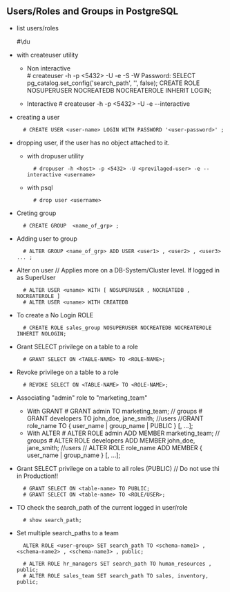 ## Users/Roles and Groups in PostgreSQL

- list users/roles

    #\du

- with createuser utility

    - Non interactive        
            # createuser -h <host> -p <5432> -U <previlaged-user> -e -S -W <user-name>
            Password: 
            SELECT pg_catalog.set_config('search_path', '', false);
            CREATE ROLE <user-name> NOSUPERUSER NOCREATEDB NOCREATEROLE INHERIT LOGIN; 
    
    - Interactive
            # createuser -h <host> -p <5432> -U <previlaged-user> -e --interactive

- creating a user

        # CREATE USER <user-name> LOGIN WITH PASSWORD '<user-password>' ;

- dropping user, if the user has no object attached to it.

    - with dropuser utility

            # dropuser -h <host> -p <5432> -U <previlaged-user> -e --interactive <username>

    - with psql

            # drop user <username>

- Creting group

        # CREATE GROUP  <name_of_grp> ;

- Adding user to group

        # ALTER GROUP <name_of_grp> ADD USER <user1> , <user2> , <user3> ... ;

- Alter on user // Applies more on a DB-System/Cluster level. If logged in as SuperUser 

        # ALTER USER <uname> WITH [ NOSUPERUSER , NOCREATEDB , NOCREATEROLE ] 
        # ALTER USER <uname> WITH CREATEDB

- To create a No Login ROLE

        # CREATE ROLE sales_group NOSUPERUSER NOCREATEDB NOCREATEROLE INHERIT NOLOGIN;

- Grant SELECT privilege on a table to a role
    
        # GRANT SELECT ON <TABLE-NAME> TO <ROLE-NAME>;

- Revoke privilege on a table to a role

        # REVOKE SELECT ON <TABLE-NAME> TO <ROLE-NAME>;

- Associating "admin" role to "marketing_team"

    - With GRANT
            # GRANT admin TO marketing_team; // groups
            # GRANT developers TO john_doe, jane_smith; //users
            //GRANT role_name TO { user_name | group_name | PUBLIC } [, ...];
    - With ALTER
            # ALTER ROLE admin ADD MEMBER marketing_team; // groups
            # ALTER ROLE developers ADD MEMBER john_doe, jane_smith; //users
            // ALTER ROLE role_name ADD MEMBER { user_name | group_name } [, ...];

- Grant SELECT privilege on a table to all roles (PUBLIC) // Do not use thi in Production!!
        
        # GRANT SELECT ON <table-name> TO PUBLIC;
        # GRANT SELECT ON <table-name> TO <ROLE/USER>;

- TO check the search_path of the current logged in user/role

        # show search_path;
        
- Set multiple search_paths to a team
        
        ALTER ROLE <user-group> SET search_path TO <schema-name1> , <schema-name2> , <schema-name3> , public;
        
        # ALTER ROLE hr_managers SET search_path TO human_resources , public;
        # ALTER ROLE sales_team SET search_path TO sales, inventory, public;

